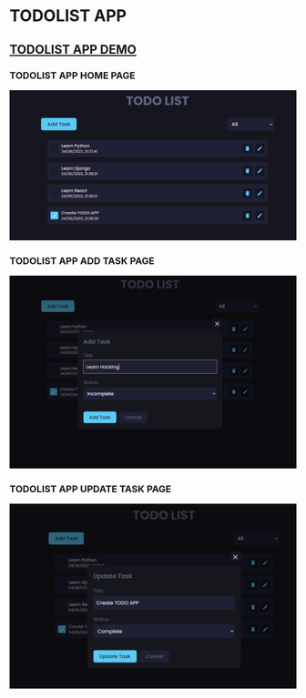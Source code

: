 # TODOLIST APP 

## [TODOLIST APP DEMO](https://satyamkumar420.github.io/TodoList/)

### TODOLIST APP HOME PAGE
[![TODOLIST Image 1](https://github.com/satyamkumar420/TodoList/blob/main/src/todo1.PNG)](https://satyamkumar420.github.io/TodoList/)

### TODOLIST APP ADD TASK PAGE
[![TODOLIST Image 2](https://github.com/satyamkumar420/TodoList/blob/main/src/todo2.PNG)](https://satyamkumar420.github.io/TodoList/)

### TODOLIST APP UPDATE TASK PAGE
[![TODOLIST Image 3](https://github.com/satyamkumar420/TodoList/blob/main/src/todo3.PNG)](https://satyamkumar420.github.io/TodoList/)
